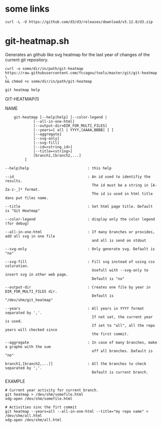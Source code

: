 # some links

    curl -L -O https://github.com/d3/d3/releases/download/v5.12.0/d3.zip


# git-heatmap.sh

Generates an github like svg heatmap for the last year of changes of the current
git repository.

    curl -o some/dir/in/path/git-heatmap https://raw.githubusercontent.com/fccagou/tools/master/git/git-heatmap \
    && chmod +x some/dir/in/path/git-heatmap

    git heatmap help


GIT-HEATMAP(1)

NAME

        git-heatmap [--help|help] [--color-legend |
                 [--all-in-one-html]
                 [--output-dir=DIR_FOR_MULTI_FILES]
                 [--years=[ all | YYYY,[AAAA,BBBB] ] ]
                 [--aggregate]
                 [--svg-only]
                 [--svg-fill]
                 [--id=<string_id>]
                 [--title=<string>]
                 [branch1,[branch2,...]
             ]

    --help|help                           : this help

    --id                                  : An id used to identifiy the results.
                                            The id must be a string in [A-Za-z-_]* format.
                                            The id is used in html title dans put files name.

    --title                               : Set html page title. Default is "Git Heatmap"

    --color-legend                        : display only the color legend (for debug)

    --all-in-one-html                     : If many branches or provides, add all svg in one file
                                            and all is send on stdout

    --svg-only                            : Only generate svg. Default is "no"

    --svg-fill                            : Fill svg instead of using css coloration.
                                            Usefull with --svg-only to insert svg in other web page.
                                            Default is "no"

    --output-dir                          : Creates one file by year in DIR_FOR_MULTI_FILES dir.
                                            Default is "/dev/shm/git_heatmap"

    --years                               : All years in YYYY format separated by ','.
                                            If not set, the current year is used.
                                            If set to "all", all the repo years will checked since
                                            the first commit.

    --aggregate                           : In case of many branches, make a graphe with the sum
                                            off all branches. Dafault is "no"

    branch1,[branch2,...]]                : All the branches to check separated by ','.
                                            Default is current branch.
EXAMPLE

    # Current year activity for current branch.
    git heatmap > /dev/shm/somefile.html
    xdg-open /dev/shm/somefile.html

	# Activities sinc the firt commit
    git heatmap --years=all --all-in-one-html --title="my repo name" > /dev/shm/all.html
    xdg-open /dev/shm/all.html


